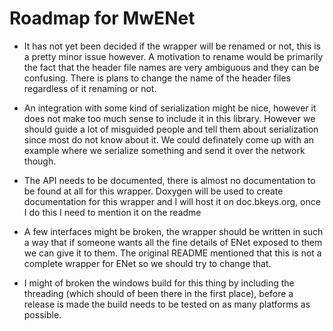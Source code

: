 Roadmap for MwENet
==================
- It has not yet been decided if the wrapper will be renamed or not, this is a pretty minor issue however. A motivation to rename would be primarily the fact that the header file names are very ambiguous and they can be confusing. There is plans to change the name of the header files regardless of it renaming or not.

- An integration with some kind of serialization might be nice, however it does not make too much sense to include it in this library. However we should guide a lot of misguided people and tell them about serialization since most do not know about it. We could definately come up with an example where we serialize something and send it over the network though.

- The API needs to be documented, there is almost no documentation to be found at all for this wrapper. Doxygen will be used to create documentation for this wrapper and I will host it on doc.bkeys.org, once I do this I need to mention it on the readme

- A few interfaces might be broken, the wrapper should be written in such a way that if someone wants all the fine details of ENet exposed to them we can give it to them. The original README mentioned that this is not a complete wrapper for ENet so we should try to change that.

- I might of broken the windows build for this thing by including the threading (which should of been there in the first place), before a release is made the build needs to be tested on as many platforms as possible.
